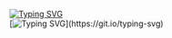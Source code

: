 [![Typing SVG](https://readme-typing-svg.herokuapp.com?font=Fira+Code&pause=1000&color=F77BE8&width=435&lines=Hello+world%2C)](https://git.io/typing-svg)
<br>
[![Typing SVG](https://readme-typing-svg.herokuapp.com?font=Fira+Code&pause=1000&color=F77BE8&width=435&lines=eu+sou+Kayke+Vogas.)](https://git.io/typing-svg)
<!--
**Kay-Vogas/Kay-Vogas** is a ✨ _special_ ✨ repository because its `README.md` (this file) appears on your GitHub profile.

Here are some ideas to get you started:

- 🔭 I’m currently working on ...
- 🌱 I’m currently learning ...
- 👯 I’m looking to collaborate on ...
- 🤔 I’m looking for help with ...
- 💬 Ask me about ...
- 📫 How to reach me: ...
- 😄 Pronouns: ...
- ⚡ Fun fact: ...
-->
